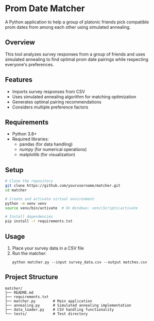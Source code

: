 # Prom Date Matcher

A Python application to help a group of platonic friends pick compatible prom dates from among each other using simulated annealing.

## Overview

This tool analyzes survey responses from a group of friends and uses simulated annealing to find optimal prom date pairings while respecting everyone's preferences.

## Features

- Imports survey responses from CSV
- Uses simulated annealing algorithm for matching optimization
- Generates optimal pairing recommendations
- Considers multiple preference factors

## Requirements

- Python 3.8+
- Required libraries:
  - pandas (for data handling)
  - numpy (for numerical operations)
  - matplotlib (for visualization)

## Setup

```bash
# Clone the repository
git clone https://github.com/yourusername/matcher.git
cd matcher

# Create and activate virtual environment
python -m venv venv
source venv/bin/activate  # On Windows: venv\Scripts\activate

# Install dependencies
pip install -r requirements.txt
```

## Usage

1. Place your survey data in a CSV file
2. Run the matcher:
   ```
   python matcher.py --input survey_data.csv --output matches.csv
   ```

## Project Structure

```
matcher/
├── README.md
├── requirements.txt
├── matcher.py        # Main application
├── annealing.py      # Simulated annealing implementation
├── data_loader.py    # CSV handling functionality
└── tests/            # Test directory
```